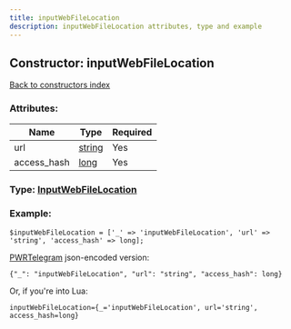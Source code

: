 ```yaml
---
title: inputWebFileLocation
description: inputWebFileLocation attributes, type and example
---
```

## Constructor: inputWebFileLocation  
[Back to constructors index](index.md)



### Attributes:

| Name     |    Type       | Required |
|----------|---------------|----------|
|url|[string](../types/string.md) | Yes|
|access\_hash|[long](../types/long.md) | Yes|



### Type: [InputWebFileLocation](../types/InputWebFileLocation.md)


### Example:

```
$inputWebFileLocation = ['_' => 'inputWebFileLocation', 'url' => 'string', 'access_hash' => long];
```  

[PWRTelegram](https://pwrtelegram.xyz) json-encoded version:

```
{"_": "inputWebFileLocation", "url": "string", "access_hash": long}
```


Or, if you're into Lua:  


```
inputWebFileLocation={_='inputWebFileLocation', url='string', access_hash=long}

```


